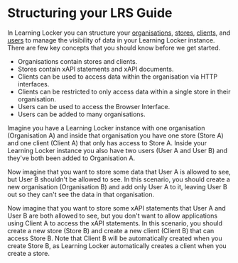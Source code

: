 ---
---

# Structuring your LRS Guide
In Learning Locker you can structure your [organisations](https://learningpool.zendesk.com/hc/en-us/articles/115000904505-Managing-your-Organisations), [stores](https://learningpool.zendesk.com/hc/en-us/articles/115000893009-Managing-your-Learning-Record-Stores), [clients](https://learningpool.zendesk.com/hc/en-us/articles/115000951445-Managing-your-Clients), and [users](https://learningpool.zendesk.com/hc/en-us/articles/115000894529-Managing-your-Users) to manage the visibility of data in your Learning Locker instance. There are few key concepts that you should know before we get started.

- Organisations contain stores and clients.
- Stores contain xAPI statements and xAPI documents.
- Clients can be used to access data within the organisation via HTTP interfaces.
- Clients can be restricted to only access data within a single store in their organisation.
- Users can be used to access the Browser Interface.
- Users can be added to many organisations.

Imagine you have a Learning Locker instance with one organisation (Organisation A) and inside that organisation you have one store (Store A) and one client (Client A) that only has access to Store A. Inside your Learning Locker instance you also have two users (User A and User B) and they've both been added to Organisation A.

Now imagine that you want to store some data that User A is allowed to see, but User B shouldn't be allowed to see. In this scenario, you should create a new organisation (Organisation B) and add only User A to it, leaving User B out so they can't see the data in that organisation.

Now imagine that you want to store some xAPI statements that User A and User B are both allowed to see, but you don't want to allow applications using Client A to access the xAPI statements. In this scenario, you should create a new store (Store B) and create a new client (Client B) that can access Store B. Note that Client B will be automatically created when you create Store B, as Learning Locker automatically creates a client when you create a store.
